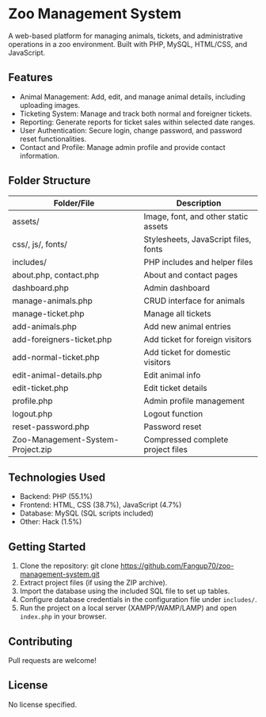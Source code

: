 # Zoo Management System

A web-based platform for managing animals, tickets, and administrative operations in a zoo environment. Built with PHP, MySQL, HTML/CSS, and JavaScript.

## Features

- Animal Management: Add, edit, and manage animal details, including uploading images.
- Ticketing System: Manage and track both normal and foreigner tickets.
- Reporting: Generate reports for ticket sales within selected date ranges.
- User Authentication: Secure login, change password, and password reset functionalities.
- Contact and Profile: Manage admin profile and provide contact information.

## Folder Structure

| Folder/File                  | Description                               |
|------------------------------|-------------------------------------------|
| assets/                      | Image, font, and other static assets      |
| css/, js/, fonts/            | Stylesheets, JavaScript files, fonts      |
| includes/                   | PHP includes and helper files              |
| about.php, contact.php      | About and contact pages                    |
| dashboard.php              | Admin dashboard                             |
| manage-animals.php          | CRUD interface for animals                 |
| manage-ticket.php           | Manage all tickets                         |
| add-animals.php            | Add new animal entries                      |
| add-foreigners-ticket.php  | Add ticket for foreign visitors             |
| add-normal-ticket.php      | Add ticket for domestic visitors            |
| edit-animal-details.php    | Edit animal info                            |
| edit-ticket.php            | Edit ticket details                         |
| profile.php                | Admin profile management                    |
| logout.php                 | Logout function                             |
| reset-password.php         | Password reset                              |
| Zoo-Management-System-Project.zip | Compressed complete project files     |

## Technologies Used

- Backend: PHP (55.1%)
- Frontend: HTML, CSS (38.7%), JavaScript (4.7%)
- Database: MySQL (SQL scripts included)
- Other: Hack (1.5%)

## Getting Started

1. Clone the repository:
git clone https://github.com/Fangup70/zoo-management-system.git
2. Extract project files (if using the ZIP archive).
3. Import the database using the included SQL file to set up tables.
4. Configure database credentials in the configuration file under `includes/`.
5. Run the project on a local server (XAMPP/WAMP/LAMP) and open `index.php` in your browser.

## Contributing

Pull requests are welcome!

## License

No license specified.
